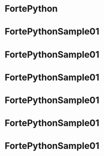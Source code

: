 # FortePython
# FortePythonSample01
# FortePythonSample01
# FortePythonSample01
# FortePythonSample01
# FortePythonSample01
# FortePythonSample01
